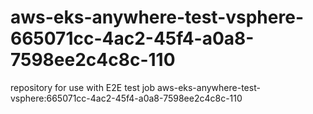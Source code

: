 # aws-eks-anywhere-test-vsphere-665071cc-4ac2-45f4-a0a8-7598ee2c4c8c-110
repository for use with E2E test job aws-eks-anywhere-test-vsphere:665071cc-4ac2-45f4-a0a8-7598ee2c4c8c-110
